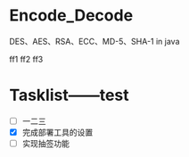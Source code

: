 # Encode_Decode
DES、AES、RSA、ECC、MD-5、SHA-1 in java




ff1
ff2
ff3



# Tasklist——test
- [ ] 一二三
- [x] 完成部署工具的设置
- [ ] 实现抽签功能
